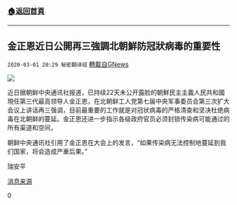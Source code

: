###  [:house:返回首頁](https://github.com/ourhimalayas/txt)
---

## 金正恩近日公開再三強調北朝鮮防冠狀病毒的重要性
`2020-03-01 20:29 秘密翻译组` [轉載自GNews](https://gnews.org/zh-hant/129159/)

![](https://s3-ap-northeast-1.amazonaws.com/news.guo.offload.media/wp-content/uploads/2020/03/01202705/%E9%87%91%E4%B8%89%E8%83%96.jpg)



近日据朝鲜中央通讯社报道，已持续22天未公开露脸的朝鮮民主主義人民共和國現任第三代最高领导人金正恩，在北朝鲜工人党第七届中央军事委员会第三次扩大会议上讲话再三强调，目前最重要的工作就是对冠状病毒的严格清查和坚决杜绝病毒在北朝鲜的蔓延。金正恩还进一步指示各级政府官员必须封锁传染病可能通过的所有渠道和空间，




朝鲜中央通讯社引用了金正恩在大会上的发言，“如果传染病无法控制地蔓延到我们国家，将会造成严重后果。”




瑞安平




[消息来源](https://www.jpost.com/International/North-Koreas-Kim-Jong-Un-warns-serious-consequences-if-virus-breaks-out-619237)


0

